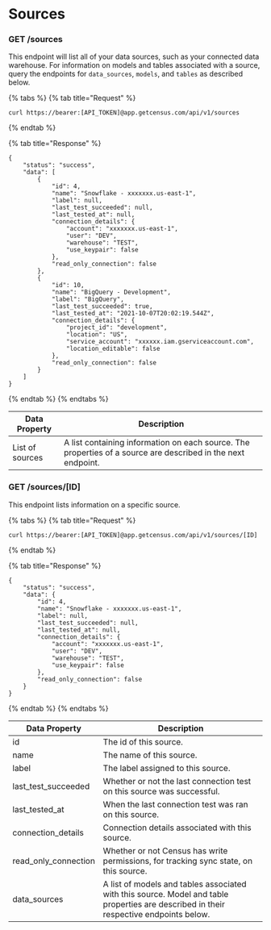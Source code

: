 # Sources

### GET /sources

This endpoint will list all of your data sources, such as your connected data warehouse. For information on models and tables associated with a source, query the endpoints for `data_sources`, `models`, and `tables` as described below.

{% tabs %}
{% tab title="Request" %}
```
curl https://bearer:[API_TOKEN]@app.getcensus.com/api/v1/sources
```
{% endtab %}

{% tab title="Response" %}
```
{    
    "status": "success",
    "data": [
        {
            "id": 4,
            "name": "Snowflake - xxxxxxx.us-east-1",
            "label": null,
            "last_test_succeeded": null,
            "last_tested_at": null,
            "connection_details": {
                "account": "xxxxxxx.us-east-1",
                "user": "DEV",
                "warehouse": "TEST",
                "use_keypair": false
            },
            "read_only_connection": false
        },
        {
            "id": 10,
            "name": "BigQuery - Development",
            "label": "BigQuery",
            "last_test_succeeded": true,
            "last_tested_at": "2021-10-07T20:02:19.544Z",
            "connection_details": {
                "project_id": "development",
                "location": "US",
                "service_account": "xxxxxx.iam.gserviceaccount.com",
                "location_editable": false
            },
            "read_only_connection": false
        }
    ]
}
```
{% endtab %}
{% endtabs %}

| **Data Property** | **Description**                                                                                              |
| ----------------- | ------------------------------------------------------------------------------------------------------------ |
| List of sources   | A list containing information on each source. The properties of a source are described in the next endpoint. |



### GET /sources/\[ID]

This endpoint lists information on a specific source.

{% tabs %}
{% tab title="Request" %}
```
curl https://bearer:[API_TOKEN]@app.getcensus.com/api/v1/sources/[ID]
```
{% endtab %}

{% tab title="Response" %}
```
{
    "status": "success",
    "data": {
        "id": 4,
        "name": "Snowflake - xxxxxxx.us-east-1",
        "label": null,
        "last_test_succeeded": null,
        "last_tested_at": null,
        "connection_details": {
            "account": "xxxxxxx.us-east-1",
            "user": "DEV",
            "warehouse": "TEST",
            "use_keypair": false
        },
        "read_only_connection": false
    }
}
```
{% endtab %}
{% endtabs %}

| **Data Property**      | **Description**                                                                                                                        |
| ---------------------- | -------------------------------------------------------------------------------------------------------------------------------------- |
| id                     | The id of this source.                                                                                                                 |
| name                   | The name of this source.                                                                                                               |
| label                  | The label assigned to this source.                                                                                                     |
| last\_test\_succeeded  | Whether or not the last connection test on this source was successful.                                                                 |
| last\_tested\_at       | When the last connection test was ran on this source.                                                                                  |
| connection\_details    | Connection details associated with this source.                                                                                        |
| read\_only\_connection | Whether or not Census has write permissions, for tracking sync state, on this source.                                                  |
| data\_sources          | A list of models and tables associated with this source. Model and table properties are described in their respective endpoints below. |

&#x20;
